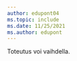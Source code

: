 ```yaml
---
author: edupont04
ms.topic: include
ms.date: 11/25/2021
ms.author: edupont
---
```

Toteutus voi vaihdella.  
